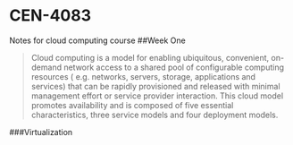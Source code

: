 # CEN-4083
Notes for cloud computing course
##Week One
>Cloud computing is a model for enabling ubiquitous, convenient, on-demand network access to a shared pool of configurable computing resources ( e.g. networks, servers, storage, applications and services) that can be rapidly provisioned and released with minimal management effort or service provider interaction.  This cloud model promotes availability and is composed of five essential characteristics, three service models and four deployment models.

###Virtualization
